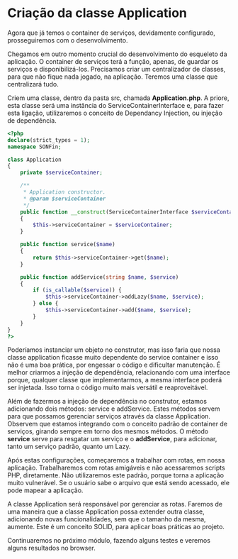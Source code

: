 # Criação da classe Application

Agora que já temos o container de serviços, devidamente configurado, prosseguiremos com o desenvolvimento.

Chegamos em outro momento crucial do desenvolvimento do esqueleto da aplicação. O container de serviços terá a função, apenas, de guardar os serviços e disponibilizá-los. Precisamos criar um centralizador de classes, para que não fique nada jogado, na aplicação. Teremos uma classe que centralizará tudo.

Criem uma classe, dentro da pasta src, chamada **Application.php**. A priore, esta classe será uma instância do ServiceContainerInterface e, para fazer esta ligação, utilizaremos o conceito de Dependancy Injection, ou injeção de dependência.

```php
<?php
declare(strict_types = 1);
namespace SONFin;

class Application
{
    private $serviceContainer;

    /**
     * Application constructor.
     * @param $serviceContainer
     */
    public function __construct(ServiceContainerInterface $serviceContainer)
    {
        $this->serviceContainer = $serviceContainer;
    }

    public function service($name)
    {
        return $this->serviceContainer->get($name);
    }

    public function addService(string $name, $service)
    {
        if (is_callable($service)) {
            $this->serviceContainer->addLazy($name, $service);
        } else {
            $this->serviceContainer->add($name, $service);
        }
    }
}
?>
```

Poderíamos instanciar um objeto no construtor, mas isso faria que nossa classe application ficasse muito dependente do service container e isso não é uma boa prática, por engessar o código e dificultar manutenção. É melhor criarmos a injeção de dependência, relacionando com uma interface porque, qualquer classe que implementarmos, a mesma interface poderá ser injetada. Isso torna o código muito mais versátil e reaproveitável.

Além de fazermos a injeção de dependência no construtor, estamos adicionando dois métodos: service e addService. Estes métodos servem para que possamos gerenciar serviços através da classe Application. Observem que estamos integrando com o conceito padrão de container de serviços, girando sempre em torno dos mesmos métodos. O método **service** serve para resgatar um serviço e o **addService**, para adicionar, tanto um serviço padrão, quanto um Lazy.

Após estas configurações, começaremos a trabalhar com rotas, em nossa aplicação. Trabalharemos com rotas amigáveis e não acessaremos scripts PHP, diretamente. Não utilizaremos este padrão, porque torna a aplicação muito vulnerável. Se o usuário sabe o arquivo que está sendo acessado, ele pode mapear a aplicação.

A classe Application será responsável por gerenciar as rotas. Faremos de uma maneira que a classe Application possa extender outra classe, adicionando novas funcionalidades, sem que o tamanho da mesma, aumente. Este é um conceito SOLID, para aplicar boas práticas ao projeto.

Continuaremos no próximo módulo, fazendo alguns testes e veremos alguns resultados no browser.